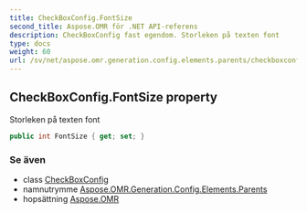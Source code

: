 ```yaml
---
title: CheckBoxConfig.FontSize
second_title: Aspose.OMR för .NET API-referens
description: CheckBoxConfig fast egendom. Storleken på texten font
type: docs
weight: 60
url: /sv/net/aspose.omr.generation.config.elements.parents/checkboxconfig/fontsize/
---
```

## CheckBoxConfig.FontSize property

Storleken på texten font

```csharp
public int FontSize { get; set; }
```

### Se även

* class [CheckBoxConfig](../)
* namnutrymme [Aspose.OMR.Generation.Config.Elements.Parents](../../checkboxconfig/)
* hopsättning [Aspose.OMR](../../../)


